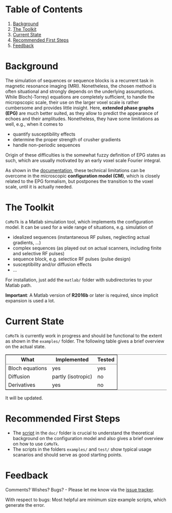 
# Table of Contents

1.  [Background](#org2176ebd)
2.  [The Toolkit](#orgdb133c3)
3.  [Current State](#orgb4a0cc3)
4.  [Recommended First Steps](#org7ac3d09)
5.  [Feedback](#orgf8bf4b3)


<a id="org2176ebd"></a>

# Background

The simulation of sequences or sequence blocks is a recurrent task in magnetic resonance imaging (MRI).
Nonetheless, the chosen method is often situational and strongly depends on the underlying assumptions.
While Bloch(-Torrey) equations are completely sufficient, to handle the micropscopic scale,
their use on the larger voxel scale is rather cumbersome and provides little insight. 
Here, **extended phase graphs (EPG)** are much better suited, as they allow to predict
the appearance of echoes and their amplitudes. Nonetheless, they have some limitations as well, 
e.g., when it comes to

-   quantify susceptibility effects
-   determine the proper strength of crusher gradients
-   handle non-periodic sequences

Origin of these difficulties is the somewhat fuzzy definition of EPG states as such, which
are usually motivated by an early voxel scale Fourier integral.

As shown in the [documentation](doc/configuration_model.pdf), these technical limitations can be overcome in 
the microscopic **configuration model (CM)**, which is closely related to the EPG formalism,
but postpones the transition to the voxel scale, until it is actually needed.


<a id="orgdb133c3"></a>

# The Toolkit

`CoMoTk` is a Matlab simulation tool, which implements the configuration model. It can be used for a 
wide range of situations, e.g. simulation of

-   idealized sequences (instantaneous RF pulses, neglecting actual gradients, &#x2026;)
-   complex sequences (as played out on actual scanners, including finite and selective RF pulses)
-   sequence block, e.g. selectice RF pulses (pulse design)
-   susceptibility and/or diffusion effects
-   &#x2026;

For installation, just add the `matlab/` folder with subdirectories to your Matlab path.

**Important**: A Matlab version of **R2016b** or later is required, since implicit expansion is used a lot.


<a id="orgb4a0cc3"></a>

# Current State

`CoMoTk` is currently work in progress and should be functional to the extent as shown in the `examples/`
folder. The following table gives a brief overview on the actual state.

<table border="2" cellspacing="0" cellpadding="6" rules="groups" frame="hsides">


<colgroup>
<col  class="org-left" />

<col  class="org-left" />

<col  class="org-left" />
</colgroup>
<thead>
<tr>
<th scope="col" class="org-left">What</th>
<th scope="col" class="org-left">Implemented</th>
<th scope="col" class="org-left">Tested</th>
</tr>
</thead>

<tbody>
<tr>
<td class="org-left">Bloch equations</td>
<td class="org-left">yes</td>
<td class="org-left">yes</td>
</tr>


<tr>
<td class="org-left">Diffusion</td>
<td class="org-left">partly (isotropic)</td>
<td class="org-left">no</td>
</tr>


<tr>
<td class="org-left">Derivatives</td>
<td class="org-left">yes</td>
<td class="org-left">no</td>
</tr>
</tbody>
</table>

It will be updated.


<a id="org7ac3d09"></a>

# Recommended First Steps

-   The [script](doc/configuration_model.pdf) in the `doc/` folder is crucial to understand the theoretical background on the configuration model and also gives a brief overview on how to use `CoMoTk`.
-   The scripts in the folders `examples/` and `test/` show typical usage scanarios and should serve as good starting points.


<a id="orgf8bf4b3"></a>

# Feedback

Comments? Wishes? Bugs? - Please let me know via the [issue tracker](https://github.com/cganter/CoMoTk/issues).

With respect to bugs: Most helpful are minimum size example scripts, which generate the error.

